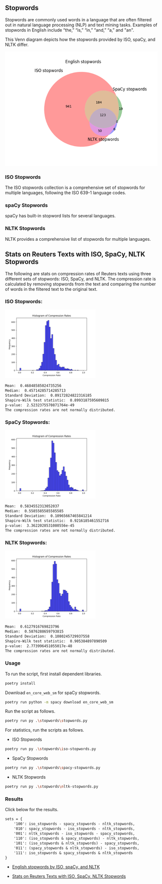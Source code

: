 ## Stopwords

Stopwords are commonly used words in a language that are often filtered out in natural language processing (NLP) and text mining tasks. Examples of stopwords in English include “the,” “is,” “in,” “and,” “a,” and "an".

This Venn diagram depicts how the stopwords provided by ISO, spaCy, and NLTK differ.

<img src="https://raw.githubusercontent.com/easai/stopwords/refs/heads/main/English_stopwords.png" width=600 alt="ISO, spaCy, and NLTK English stopwords" />

### ISO Stopwords
The ISO stopwords collection is a comprehensive set of stopwords for multiple languages, following the ISO 639-1 language codes. 

### spaCy Stopwords
spaCy has built-in stopword lists for several languages.

### NLTK Stopwords
NLTK provides a comprehensive list of stopwords for multiple languages.

## Stats on Reuters Texts with ISO, SpaCy, NLTK Stopwords
The following are stats on compression rates of Reuters texts using three different sets of stopwords: ISO, SpaCy, and NLTK. The compression rate is calculated by removing stopwords from the text and comparing the number of words in the filtered text to the original text.

### ISO Stopwords:
<img src="https://raw.githubusercontent.com/easai/stopwords/refs/heads/main/iso-stopwords-reuters.png" width=300 alt="Stats on Reuters Texts with ISO Stopwords" />

```text
Mean:  0.46848585024735256
Median:  0.45714285714285713
Standard Deviation:  0.09172824822316185
Shapiro-Wilk test statistic:  0.8993187595609815
p-value:  2.5232375570871764e-49
The compression rates are not normally distributed.
```

### SpaCy Stopwords:
<img src="https://raw.githubusercontent.com/easai/stopwords/refs/heads/main/spacy-stopwords-reuters.png" alt="Stats on Reuters Texts with SpaCy Stopwords" width=300>

```text
Mean:  0.5834552313052037
Median:  0.5585585585585585
Standard Deviation:  0.10965667465841214
Shapiro-Wilk test statistic:  0.9216185461552716
p-value:  3.3622028531080556e-45
The compression rates are not normally distributed.
```

### NLTK Stopwords:
<img src="https://raw.githubusercontent.com/easai/stopwords/refs/heads/main/nltk-stopwords-reuters.png"  alt="Stats on Reuters Texts with NLTK Stopwords" width=300>

```text
Mean:  0.6127916769823796
Median:  0.5876288659793815
Standard Deviation:  0.1080245729937558
Shapiro-Wilk test statistic:  0.905384897890509
p-value:  2.773996451055017e-48
The compression rates are not normally distributed.
```

### Usage
To run the script, first install dependent libraries.
```bash
poetry install
```
Download `en_core_web_sm` for spaCy stopwords.
```bash
poetry run python -m spacy download en_core_web_sm
```
Run the script as follows.
```bash
poetry run py .\stopwords\stopwords.py
```
For statistics, run the scripts as follows.
- ISO Stopwords
```bash
poetry run py .\stopwords\iso-stopwords.py
```
- SpaCy Stopwords
```bash
poetry run py .\stopwords\spacy-stopwords.py
```
- NLTK Stopwords
```bash
poetry run py .\stopwords\nltk-stopwords.py
```

### Results
Click below for the results.
```text
sets = {
    '100': iso_stopwords - spacy_stopwords - nltk_stopwords,
    '010': spacy_stopwords - iso_stopwords - nltk_stopwords,
    '001': nltk_stopwords - iso_stopwords - spacy_stopwords,
    '110': (iso_stopwords & spacy_stopwords) - nltk_stopwords,
    '101': (iso_stopwords & nltk_stopwords) - spacy_stopwords,
    '011': (spacy_stopwords & nltk_stopwords) - iso_stopwords,
    '111': iso_stopwords & spacy_stopwords & nltk_stopwords
}
```
- [English stopwords by ISO, spaCy, and NLTK](https://github.com/easai/stopwords/blob/main/results.txt)

- [Stats on Reuters Texts with ISO, SpaCy, NLTK Stopwords](https://github.com/easai/stopwords/blob/main/results-stat.txt)
